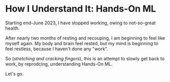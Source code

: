 # How I Understand It: Hands-On ML

Starting end-June 2023, I have stopped working, owing to not-so-great health.

After nearly two months of resting and recouping, I am beginning to feel like myself again. My body and brain feel rested, but my mind is beginning to feel restless, because I haven't done any "work".

So (*stretching and cracking fingers*), this is an attempt to slowly get back to work, by reprodcing, understanding Hands-On ML.

Let's go.
